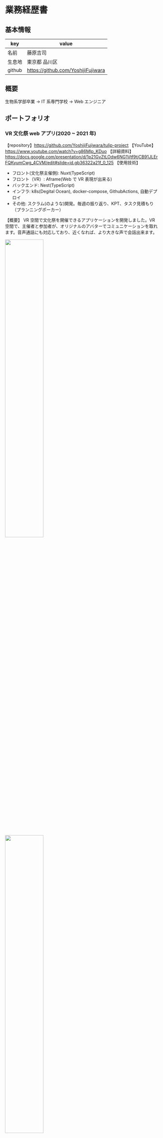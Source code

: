 # 業務経歴書

## 基本情報

| key    | value                              |
| ------ | ---------------------------------- |
| 名前   | 藤原吉司                           |
| 生息地 | 東京都 品川区                      |
| github | https://github.com/YoshijiFujiwara |

## 概要

生物系学部卒業 -> IT 系専門学校 -> Web エンジニア

## ポートフォリオ

### VR 文化祭 web アプリ(2020 ~ 2021 年)

【repository】https://github.com/YoshijiFujiwara/tulip-project
【YouTube】https://www.youtube.com/watch?v=g86MIp_KDuo
【詳細資料】https://docs.google.com/presentation/d/1p21GvZtLOdw6NG1Vtf9tjCB91JLErFQKyumCwg_4CVM/edit#slide=id.gb36322a21f_0_125
【使用技術】

-   フロント(文化祭主催側): Nuxt(TypeScript)
-   フロント（VR）: Aframe(Web で VR 表現が出来る)
-   バックエンド: Nest(TypeScript)
-   インフラ: k8s(Degital Ocean), docker-compose, GithubActions, 自動デプロイ
-   その他: スクラム(のような)開発。毎週の振り返り、KPT、タスク見積もり（プランニングポーカー）

【概要】
VR 空間で文化祭を開催できるアプリケーションを開発しました。VR 空間で、主催者と参加者が、オリジナルのアバターでコミュニケーションを取れます。音声通話にも対応しており、近くなれば、より大きな声で会話出来ます。

<img src="/images/tulip1.png" width="50%"/>
<img src="/images/tulip2.png" width="50%"/>

### 学習支援 Web アプリ(2020 年)

【repository】https://github.com/YoshijiFujiwara/himawari-project
【詳細資料】https://docs.google.com/presentation/d/1zWnowbMBMLSX05G95I5AbfSYCDozMrFKlVWgK3jLZxo/edit#slide=id.g8d2384fef3_8_7
【使用技術】

-   フロント: Vue(TypeScript)
-   バックエンド: Nest(TypeScript)
-   インフラ: k8s(Degital Ocean), skaffold, docker-compose, GithubActions, 自動デプロイ
-   その他: スクラム(のような)開発。毎週の振り返り、KPT、タスク見積もり（プランニングポーカー）

【概要】github リスペクトの学習支援アプリを開発しました。自分の学習記録をつけていくと、それに伴い、ひまわりが咲くようなデザインです。技術や、マネジメント面においても、10 人程度のメンバーが効率よく開発出来るように、自動デプロイやレビュー文化、インフラ整備、front と backend の言語統一などを行いました。

<img src="/images/himawari.png" width="50%"/>
<img src="/images/himawari_infra.png" width="50%"/>

### web デベロッパースキルツリー (2019 年)

【本番 URL】https://webdeveloper-skilltree.now.sh/
【repository】https://github.com/YoshijiFujiwara/web-developer-skill-calculator
【使用技術】Nuxt
【概要】２日で作成しました。ゲームによくあるスキルツリーを意識して作りました。上からポチポチしていくと、下のスキルが開放されます。背景のスタイルの変化などに、Vue のリアクティブな処理を活用しました。
<img src="/images/web_dev.png" width="50%"/>

### サボり共有アプリ (2019 年)

【google play store URL】https://play.google.com/store/apps/details?id=com.yoshijiFujiwara.saborie
【repository】https://github.com/YoshijiFujiwara/vue-native-saborie / https://github.com/YoshijiFujiwara/golang-saborie
【使用技術】**Vue Native** / Golang / Neo4j
【概要】サボりを共有するアプリを作りたいが、Vue で書きたい！。そんな願いを Vue Native が叶えてくれました。(React Native をうまいことラップして作ったそうです)
また、バックエンドの API は、Go でノンフレームワークで書いてみました。
データベースには、key/value 型の特徴と、RDS の特徴を持つ、グラフデータベースの一種である Neo4j を使いました。
<img src="/images/saborie.png" width="50%"/>

### slack のような SPA (2019 年)

【repository】https://github.com/YoshijiFujiwara/zlack-docker-2 など
【使用技術】Nuxt.js / LaravelAPI / JWT
【概要】初めての SPA 開発ということで、とっつきやすそうな、Nuxt での開発にチャレンジしました。
また、pusher などの websocket 技術も活用し、「〇〇さんがタイピング中。。」のような機能も作成しました
<img src="/images/zlack.png" width="50%"/>

### 幹事支援アプリのバックエンド (2019 年)

【repository】
backend: https://github.com/YoshijiFujiwara/hew-2-backend
front(Android): https://github.com/YoshijiFujiwara/hew-2-android-master
管理者画面(Nuxt): https://github.com/YoshijiFujiwara/hew-2-admin-panel
【使用技術】Laravel / Android / Nuxt / JWT
【概要】バックエンドと管理者画面を主に担当しました。
API の数が多いため、API 仕様書をきちんと定義し、Android 側の開発がスムーズに進むように意識しました
<img src="/images/laravel_api.png" width="50%"/>

また、管理者画面を高速で開発するために、Nuxt で開発しました。

## 主な業務経歴

### 従業員情報をサービス横断で使いやすくする開発(2021 年~)

【所属】freee 株式会社
【プロジェクト概要】freee 人事労務の従業員マスタを、freee 会計などの他サービスから利用しやすくするための機能開発
【担当業務】人事労務以外のサービスでは必要としない従業員情報を洗い出し（ex. 給与情報など) 、それらなしで、従業員作成やサービス間での連携が出来るようにしました。また、一括作成、一括更新機能を作り、ユーザーにとってより使いやすいものを目指しました。

-   React(JS, TypeScript) によるフロントエンドの実装
-   Rails によるバックエンドの実装

### freee プロジェクト管理リリース(2020 年~)

【所属】freee 株式会社 インターン
【プロジェクト概要】freee プロジェクト管理リリース、リリース後新機能追加
【担当業務】新サービスリリースにおいて、新機能のフロントエンド実装を主に担当しました。また、アクセシビリティを高めるための開発も行いました。

-   React(TypeScript) によるフロントエンド実装
-   LightHouse などを使った、アクセシビリティ向上

### エムスリー サマーインターン(2019 年)

【所属】エムスリー インターン
【プロジェクト概要】電子カルテ開発
【担当業務】Rails での新機能実装

### Voyage Group サマーインターン(2019 年)

【所属】Voyage Group インターン
【プロジェクト概要】React, Go の講義。後半は実践型チーム開発
【担当業務】ReactNative/Go を使った Native アプリを開発しました。バックエンドを担当しました。

### Fringe81 サマーインターン(2019 年)

【所属】Fringe81 インターン
【プロジェクト概要】React アプリケーションのリファクタリング
【担当業務】React のサンプルアプリケーションを、極限までコードにこだわってリファクタリングしました。

### Retty サマーインターン(2019 年)

【所属】Retty インターン
【プロジェクト概要】k8s 導入試験
【担当業務】Docker + AWS(Elastic Beanstalk) のアプリケーションを、k8s + GKE に移行するための調査を行いました

### マーケティングオートメーション開発の Laravel リファクタリング(~ 2019 年)

【所属】combz 株式会社 アルバイト
【プロジェクト概要】新規開発
【担当業務】Laravel API のリファクタリング

-   ORM を使用しやすいテーブル設計
-   RESTFul なルーティング設計
-   権限管理を Laravel 推奨のライブラリに変更
-   NoSQL 導入
